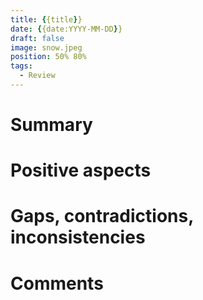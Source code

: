 ```yaml
---
title: {{title}}
date: {{date:YYYY-MM-DD}}
draft: false
image: snow.jpeg
position: 50% 80%
tags:
  - Review
---
```


# Summary


# Positive aspects


# Gaps, contradictions, inconsistencies


# Comments

